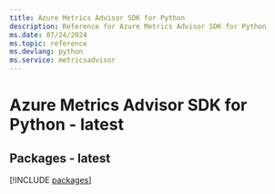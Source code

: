 ```yaml
---
title: Azure Metrics Advisor SDK for Python
description: Reference for Azure Metrics Advisor SDK for Python
ms.date: 07/24/2024
ms.topic: reference
ms.devlang: python
ms.service: metricsadvisor
---
```

# Azure Metrics Advisor SDK for Python - latest
## Packages - latest
[!INCLUDE [packages](metrics-advisor-index.md)]